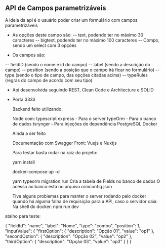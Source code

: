 ## API de Campos parametrizáveis

 A ideia da api é o usuário poder criar um formulário com campos parametrizáveis

- As opções deste campo são:
-- text, podendo ter no máximo 30 caracteres
-- bigtext, podendo ter no máximo 100 caracteres
-- Compo, sendo um select com 3 opções

- Os campos são:

-- fieldID (sendo o nome e id do campo)
-- label (sendo a descrição do campo)
-- position (sendo a posição que o campo irá ficar no formulário)
-- type (sendo o tipo de campo, das opções citadas acima)
-- typeRules (regras do campo de acordo com seu tipo)

- Api desenvolvida seguindo REST, Clean Code e Architecture e SOLID

- Porta 3333

  Backend feito utilizando:

  Node com:
   typescript
   express - Para o server
   typeOrm - Para o banco de dados
   tsrynger - Para injeções de dependência
   PostgreSQL
   Docker

  Ainda a ser feito

   Documentação com Swagger
   Front: Vuejs e Nuxtjs

  Para testar basta rodar na raiz do projeto:

  yarn install

  docker-compose up -d

  yarn typeorm migration:run
    Cria a tabela de Fields no banco de dados
    O acesso ao banco está no arquivo ormconfig.json

  Tive alguns problemas para manter o server rodando pelo docker quando há alguma falha de requisição para a API, caso o servidor caia:
   Na shell do docker:
   npm run dev

atalho para teste:

  {
		"fieldId": "name",
		"label": "Nome",
		"type": "combo",
		"position": 1,
		"inputValue": {
				"firstOption": {
				"description": "Opção 01",
				"value": "op1"
			},
				"secondOption": {
				"description": "Opção 02",
				"value": "op2"
			},
				"thirdOption": {
				"description": "Opção 03",
				"value": "op3"
			}
		}
	}